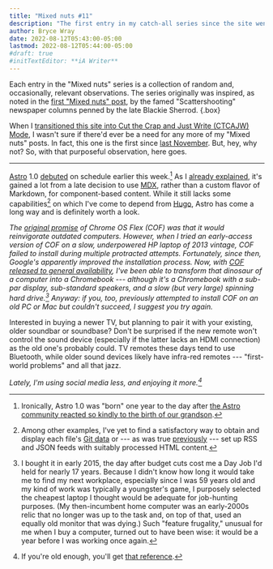 ```yaml
---
title: "Mixed nuts #11"
description: "The first entry in my catch-all series since the site went into CTCAJW Mode, this offers the same — um — quality as its predecessors."
author: Bryce Wray
date: 2022-08-12T05:43:00-05:00
lastmod: 2022-08-12T05:44:00-05:00
#draft: true
#initTextEditor: **iA Writer**
---
```


Each entry in the "Mixed nuts" series is a collection of random and, occasionally, relevant observations. The series originally was inspired, as noted in the [first "Mixed nuts" post](/posts/2019/11/mixed-nuts-2019-11/), by the famed "Scattershooting" newspaper columns penned by the late Blackie Sherrod.
{.box}

When I [transitioned this site into Cut the Crap and Just Write (CTCAJW) Mode](/posts/2022/05/simplify-simplify-maybe-for-real-this-time/), I wasn't sure if there'd ever be a need for any more of my "Mixed nuts" posts. In fact, this one is the first since [last November](/posts/2021/11/mixed-nuts-10/). But, hey, why not? So, with that purposeful observation, here goes.

----

[Astro](https://astro.build) 1.0 [debuted](https://astro.build/blog/astro-1/) on schedule earlier this week.[^birthday] As I [already explained](/posts/2022/07/astro-move-to-mdx), it's gained a lot from a late decision to use [MDX](https://mdxjs.com), rather than a custom flavor of Markdown, for component-based content. While it still lacks some capabilities[^capabilities] on which I've come to depend from [Hugo](https://gohugo.io), Astro has come a long way and is definitely worth a look.

[^birthday]: Ironically, Astro 1.0 was "born" one year to the day after [the Astro community reacted so kindly to the birth of our grandson](/posts/2021/08/boy-oh-grandboy/).

[^capabilities]: Among other examples, I've yet to find a satisfactory way to obtain and display each file's [Git data](/posts/2022/06/get-good-git-info-hugo/) or --- as was true [previously](/posts/2022/04/astro-ready-your-blog/#feeds) --- set up RSS and JSON feeds with suitably processed HTML content.

*The [original promise](https://arstechnica.com/gadgets/2022/02/google-turns-old-macs-pcs-into-chromebooks-with-chrome-os-flex/) of Chrome OS Flex (COF) was that it would reinvigorate outdated computers. However, when I tried an early-access version of COF on a slow, underpowered HP laptop of 2013 vintage, COF failed to install during multiple protracted attempts. Fortunately, since then, Google's apparently improved the installation process. Now, with [COF released to general availability](https://cloud.google.com/blog/products/chrome-enterprise/chromeos-flex-ready-to-scale-to-pcs-and-macs), I've been able to transform that dinosaur of a computer into a Chromebook --- although it's a Chromebook with a sub-par display, sub-standard speakers, and a slow (but very large) spinning hard drive.[^budget] Anyway: if you, too, previously attempted to install COF on an old PC or Mac but couldn't succeed, I suggest you try again.*

[^budget]: I bought it in early 2015, the day after budget cuts cost me a Day Job I'd held for nearly 17 years. Because I didn't know how long it would take me to find my next workplace, especially since I was 59 years old and my kind of work was typically a youngster's game, I purposely selected the cheapest laptop I thought would be adequate for job-hunting purposes. (My then-incumbent home computer was an early-2000s relic that no longer was up to the task and, on top of that, used an equally old monitor that was dying.) Such "feature frugality," unusual for me when I buy a computer, turned out to have been wise: it would be a year before I was working once again.

Interested in buying a newer TV, but planning to pair it with your existing, older soundbar or soundbase? Don't be surprised if the new remote won't control the sound device (especially if the latter lacks an HDMI connection) as the old one's probably could. TV remotes these days tend to use Bluetooth, while older sound devices likely have infra-red remotes --- "first-world problems" and all that jazz.

*Lately, I'm using social media less, and enjoying it more.[^ref]*

[^ref]: If you're old enough, you'll get [that reference](https://whyquit.com/joel/Joel_01_11_enjoying_it_less.html).
